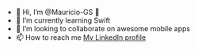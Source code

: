 - 👋 Hi, I’m @Mauricio-GS 🤵
- 🌱 I’m currently learning Swift
- 👀 I’m looking to collaborate on awesome mobile apps
- 📫 How to reach me <a href="https://www.linkedin.com/in/h-mauricio-garc%C3%ADa-serrano/">My LinkedIn profile</a>

<!---
Mauricio-GS/Mauricio-GS is a ✨ special ✨ repository because its `README.md` (this file) appears on your GitHub profile.
You can click the Preview link to take a look at your changes.
--->
